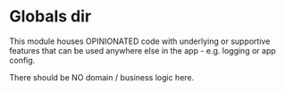 # Globals dir

This module houses OPINIONATED code with underlying or supportive features that can be used
anywhere else in the app - e.g. logging or app config.

There should be NO domain / business logic here.
